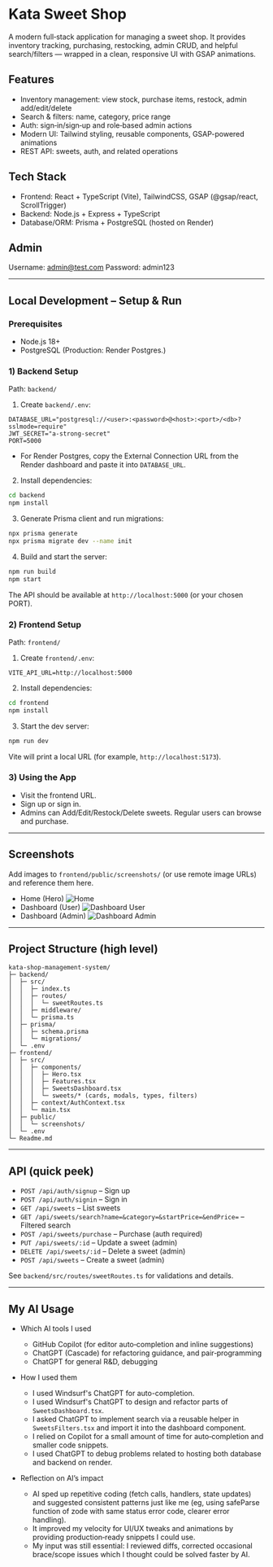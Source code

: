 # Kata Sweet Shop 

A modern full‑stack application for managing a sweet shop. It provides inventory tracking, purchasing, restocking, admin CRUD, and helpful search/filters — wrapped in a clean, responsive UI with GSAP animations.

## Features
- Inventory management: view stock, purchase items, restock, admin add/edit/delete
- Search & filters: name, category, price range
- Auth: sign‑in/sign‑up and role‑based admin actions
- Modern UI: Tailwind styling, reusable components, GSAP-powered animations
- REST API: sweets, auth, and related operations

## Tech Stack
- Frontend: React + TypeScript (Vite), TailwindCSS, GSAP (@gsap/react, ScrollTrigger)
- Backend: Node.js + Express + TypeScript
- Database/ORM: Prisma + PostgreSQL (hosted on Render)

## Admin 
Username: admin@test.com
Password: admin123

---

## Local Development – Setup & Run

### Prerequisites
- Node.js 18+
- PostgreSQL (Production: Render Postgres.)

### 1) Backend Setup
Path: `backend/`

1) Create `backend/.env`:

```env
DATABASE_URL="postgresql://<user>:<password>@<host>:<port>/<db>?sslmode=require"
JWT_SECRET="a-strong-secret"
PORT=5000
```

- For Render Postgres, copy the External Connection URL from the Render dashboard and paste it into `DATABASE_URL`.

2) Install dependencies:

```bash
cd backend
npm install
```

3) Generate Prisma client and run migrations:

```bash
npx prisma generate
npx prisma migrate dev --name init
```

4) Build and start the server:

```bash
npm run build
npm start
```

The API should be available at `http://localhost:5000` (or your chosen PORT).

### 2) Frontend Setup
Path: `frontend/`

1) Create `frontend/.env`:

```env
VITE_API_URL=http://localhost:5000
```

2) Install dependencies:

```bash
cd frontend
npm install
```

3) Start the dev server:

```bash
npm run dev
```

Vite will print a local URL (for example, `http://localhost:5173`).

### 3) Using the App
- Visit the frontend URL.
- Sign up or sign in.
- Admins can Add/Edit/Restock/Delete sweets. Regular users can browse and purchase.


---

## Screenshots
Add images to `frontend/public/screenshots/` (or use remote image URLs) and reference them here.

- Home (Hero)
  ![Home](frontend/public/screenshots/home.png)
- Dashboard (User)
  ![Dashboard User](frontend/public/screenshots/dashboard-user.png)
- Dashboard (Admin)
  ![Dashboard Admin](frontend/public/screenshots/dashboard-admin.png)



---

## Project Structure (high level)
```
kata-shop-management-system/
├─ backend/
│  ├─ src/
│  │  ├─ index.ts
│  │  ├─ routes/
│  │  │  └─ sweetRoutes.ts
│  │  ├─ middleware/
│  │  └─ prisma.ts
│  ├─ prisma/
│  │  ├─ schema.prisma
│  │  └─ migrations/
│  └─ .env
├─ frontend/
│  ├─ src/
│  │  ├─ components/
│  │  │  ├─ Hero.tsx
│  │  │  ├─ Features.tsx
│  │  │  ├─ SweetsDashboard.tsx
│  │  │  └─ sweets/* (cards, modals, types, filters)
│  │  ├─ context/AuthContext.tsx
│  │  └─ main.tsx
│  ├─ public/
│  │  └─ screenshots/
│  └─ .env
└─ Readme.md
```

---

## API (quick peek)
- `POST /api/auth/signup` – Sign up
- `POST /api/auth/signin` – Sign in
- `GET /api/sweets` – List sweets
- `GET /api/sweets/search?name=&category=&startPrice=&endPrice=` – Filtered search
- `POST /api/sweets/purchase` – Purchase (auth required)
- `PUT /api/sweets/:id` – Update a sweet (admin)
- `DELETE /api/sweets/:id` – Delete a sweet (admin)
- `POST /api/sweets` – Create a sweet (admin)

See `backend/src/routes/sweetRoutes.ts` for validations and details.

---

## My AI Usage
- Which AI tools I used
  - GitHub Copilot (for editor auto‑completion and inline suggestions)
  - ChatGPT (Cascade) for refactoring guidance, and pair‑programming
  - ChatGPT for general R&D, debugging

- How I used them
  - I used Windsurf's ChatGPT for auto-completion.
  - I used Windsurf's ChatGPT to design and refactor parts of `SweetsDashboard.tsx`.
  - I asked ChatGPT to implement search via a reusable helper in `SweetsFilters.tsx` and import it into the dashboard component.
  - I relied on Copilot for a small amount of time for auto‑completion and smaller code snippets.
  - I used ChatGPT to debug problems related to hosting both database and backend on render.

- Reflection on AI’s impact
  - AI sped up repetitive coding (fetch calls, handlers, state updates) and suggested consistent patterns just like me (eg, using safeParse function of zode with same status error code, clearer error handling).
  - It improved my velocity for UI/UX tweaks and animations by providing production‑ready snippets I could use.
  - My input was still essential: I reviewed diffs, corrected occasional brace/scope issues which I thought could be solved faster by AI.
